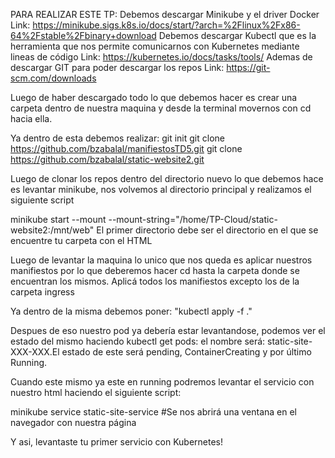 PARA REALIZAR ESTE TP:
Debemos descargar Minikube y el driver Docker
Link: https://minikube.sigs.k8s.io/docs/start/?arch=%2Flinux%2Fx86-64%2Fstable%2Fbinary+download
Debemos descargar Kubectl que es la herramienta que nos permite comunicarnos con Kubernetes mediante lineas de código Link: https://kubernetes.io/docs/tasks/tools/
Ademas de descargar GIT para poder descargar los repos Link: https://git-scm.com/downloads

Luego de haber descargado todo lo que debemos hacer es crear una carpeta dentro de nuestra maquina y desde la terminal movernos con cd hacia ella.

Ya dentro de esta debemos realizar:
git init
git clone https://github.com/bzabalal/manifiestosTD5.git
git clone https://github.com/bzabalal/static-website2.git

Luego de clonar los repos dentro del directorio nuevo lo que debemos hace es levantar minikube, nos volvemos al directorio principal y realizamos el siguiente script

minikube start --mount --mount-string="/home/TP-Cloud/static-website2:/mnt/web"
El primer directorio debe ser el directorio en el que se encuentre tu carpeta con el HTML

Luego de levantar la maquina lo unico que nos queda es aplicar nuestros manifiestos por lo que deberemos hacer cd hasta la carpeta donde se encuentran los mismos.
Aplicá todos los manifiestos excepto los de la carpeta ingress

Ya dentro de la misma debemos poner: "kubectl apply -f ." 

Despues de eso nuestro pod ya debería estar levantandose, podemos ver el estado del mismo haciendo kubectl get pods: el nombre será: static-site-XXX-XXX.El estado de este será pending, ContainerCreating y por último Running.

Cuando este mismo ya este en running podremos levantar el servicio con nuestro html haciendo el siguiente script:

minikube service static-site-service
#Se nos abrirá una ventana en el navegador con nuestra página

Y asi, levantaste tu primer servicio con Kubernetes!
